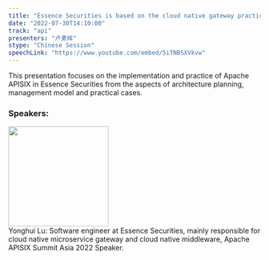 ```yaml
---
title: "Essence Securities is based on the cloud native gateway practice of Apache APISIX"
date: "2022-07-30T14:10:00"
track: "api"
presenters: "卢勇辉"
stype: "Chinese Session"
speechLink: "https://www.youtube.com/embed/5iTNBSXVkvw"
---
```

This presentation focuses on the implementation and practice of Apache APISIX in Essence Securities from the aspects of architecture planning, management model and practical cases.
 ### Speakers: 
 <img src="images/speaker/1238.png" width="200" /><br>Yonghui Lu: Software engineer at Essence Securities, mainly responsible for cloud native microservice gateway and cloud native middleware, Apache APISIX Summit Asia 2022 Speaker.
